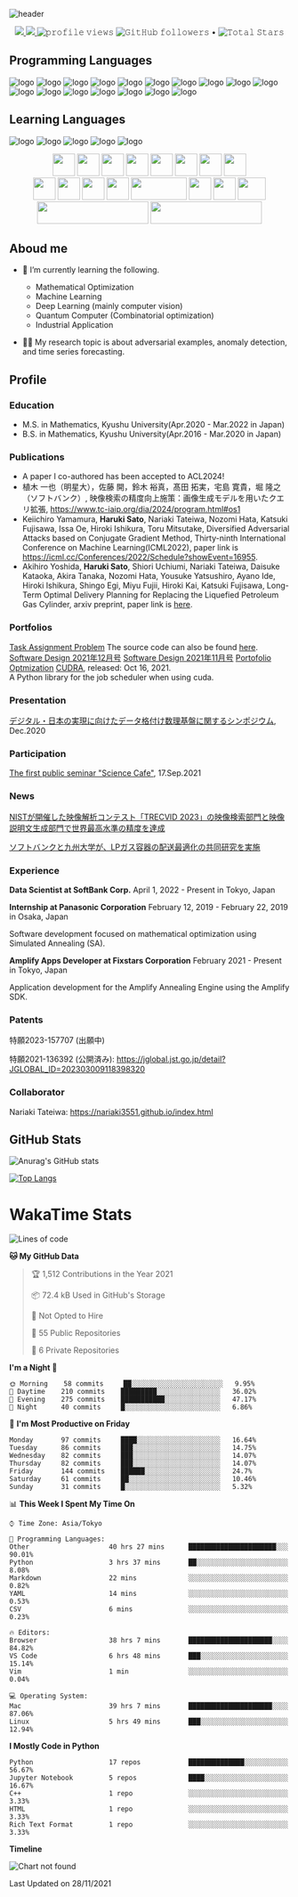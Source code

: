 ![header](./header.png)

<p align="center">
<a href="https://satoharu25.hatenablog.com/">
  <img src="https://img.shields.io/website?down_color=red&down_message=down&label=MY%20BLOG&style=for-the-badge&up_message=open&up_color=blue&url=https://satoharu25.hatenablog.com/" />
</a>
<a href="https://twitter.com/Haruki0804S">
  <img src="https://img.shields.io/twitter/follow/Haruki0804S?logo=Twitter&style=for-the-badge" />
</a>
  <img src="https://gpvc.arturio.dev/Topology1225" alt="𝚙𝚛𝚘𝚏𝚒𝚕𝚎 𝚟𝚒𝚎𝚠𝚜">  
  <img alt="𝙶𝚒𝚝𝙷𝚞𝚋 𝚏𝚘𝚕𝚕𝚘𝚠𝚎𝚛𝚜" src="https://img.shields.io/github/followers/Topology1225?label=Followers&style=social"> •   
  <img src="https://img.shields.io/github/stars/Topology1225?label=Stars" alt="𝚃𝚘𝚝𝚊𝚕 𝚂𝚝𝚊𝚛𝚜">
</p>

## Programming Languages
![logo](https://img.shields.io/badge/Python-$yellow?style=plastic&logo=Python&color=blue)
![logo](https://img.shields.io/badge/Pytorch-$yellow?style=plastic&logo=pytorch&color=red)
![logo](https://img.shields.io/badge/Amplify-$yellow?style=plastic&logo=amplifyh&color=purple)
![logo](https://img.shields.io/badge/Scikit_Learn-$yellow?style=plastic&logo=scikit-learn&color=yellow)
![logo](https://img.shields.io/badge/C-$yellow?style=plastic&logo=C&color=blue)
![logo](https://img.shields.io/badge/C++-$yellow?style=plastic&logo=C%2B%2B&color=blue)
![logo](https://img.shields.io/badge/Qiskit-$yellow?style=plastic&logo=Qiskit&color=green)
![logo](https://img.shields.io/badge/HTML-$yellow?style=plastic&logo=HTML5&color=red)
![logo](https://img.shields.io/badge/CSS-$yellow?style=plastic&logo=CSS3&color=blue)
![logo](https://img.shields.io/badge/Node.js-$yellow?style=plastic&logo=node.js&color=green)
![logo](https://img.shields.io/badge/Linux-$yellow?style=plastic&logo=Linux&color=yellow)
![logo](https://img.shields.io/badge/Ubuntu-$yellow?style=plastic&logo=Ubuntu&color=orange)
![logo](https://img.shields.io/badge/VSCode-$blue?style=plastic&logo=Visual-Studio-Code&color=blue)
![logo](https://img.shields.io/badge/Git-$blue?style=plastic&logo=git&color=red)
![logo](https://img.shields.io/badge/GitHub-$blue?style=plastic&logo=github&color=black)
![logo](https://img.shields.io/badge/GitLab-$blue?style=plastic&logo=gitlab&color=red)
![logo](https://img.shields.io/badge/Docker-$blue?style=plastic&logo=docker&color=blue)

## Learning Languages
![logo](https://img.shields.io/badge/Rust-$yellow?style=plastic&logo=Rust&color=black)
![logo](https://img.shields.io/badge/Vue.js-$yellow?style=plastic&logo=Vue.js&color=green)
![logo](https://img.shields.io/badge/Julia-$yellow?style=plastic&logo=julia&color=black)
![logo](https://img.shields.io/badge/React-$yellow?style=plastic&logo=react&color=lightblue)
![logo](https://img.shields.io/badge/Kubernetes-$yellow?style=plastic&logo=kubernetes&color=blue)

<!--
<code><img height="40" width="40" src=""></code>
-->
<p align="center">
<code><img height="40" width="40" src="https://raw.githubusercontent.com/github/explore/80688e429a7d4ef2fca1e82350fe8e3517d3494d/topics/python/python.png"></code>
<code><img height="40" width="40" src="https://www.naveedashfaq.me/img/c.png"></code>
<code><img height="40" width="40" src="https://www.naveedashfaq.me/img/c++.png"></code>
<code><img height="40" width="40" src="https://prev.rust-lang.org/logos/rust-logo-256x256.png"></code>
<code><img height="40" width="40" src="https://upload.wikimedia.org/wikipedia/commons/6/6a/JavaScript-logo.png"></code>
<code><img height="40" width="40" src="https://nodejs.org/static/images/logos/nodejs-new-pantone-black.svg"></code>
<code><img height="40" width="40" src="https://www.naveedashfaq.me/img/html.png"></code>
<code><img height="40" width="40" src="https://www.naveedashfaq.me/img/css.png"></code>
<br>
<code><img height="40" width="40" src="https://upload.wikimedia.org/wikipedia/commons/thumb/f/fa/Apple_logo_black.svg/1010px-Apple_logo_black.svg.png"></code>
<code><img height="40" width="40" src="https://www.naveedashfaq.me/img/linux.png"></code>
<code><img height="40" width="40" src="https://www.naveedashfaq.me/img/git.png"></code>
<code><img height="40" width="40" src="https://assets.ubuntu.com/v1/29985a98-ubuntu-logo32.png"></code>
<code><img height="40" width="100" src="https://wiki.centos.org/ArtWork/Brand/Logo?action=AttachFile&do=get&target=centos-logo-light.png"></code>
<code><img height="40" width="40" src="./figs/Octocat.png"></code>
<code><img height="40" width="40" src="https://about.gitlab.com/images/logos/wm_web.svg"></code>
<code><img height="40" width="50" src="https://www.docker.com/sites/default/files/d8/2019-07/Moby-logo.png"></code>
<br>
<code><img height="40" width="200" src="https://upload.wikimedia.org/wikipedia/commons/9/96/Pytorch_logo.png"></code>
<code><img height="40" width="200" src="https://amplify.fixstars.com/assets/img/amplify-logo-white.svg"></code>
</p>
  
## Aboud me
+ 🌱 I’m currently learning the following.
  + Mathematical Optimization
  + Machine Learning
  + Deep Learning (mainly computer vision)
  + Quantum Computer (Combinatorial optimization)
  + Industrial Application


+ 🧑‍💻 My research topic is about adversarial examples, anomaly detection, and time series forecasting.

## Profile

### Education
+ M.S. in Mathematics, Kyushu University(Apr.2020 - Mar.2022 in Japan)
+ B.S. in Mathematics, Kyushu University(Apr.2016 - Mar.2020 in Japan)

### Publications
 + A paper I co-authored has been accepted to ACL2024!
 + 植木 一也（明星大），佐藤 開，鈴木 裕真，髙田 拓実，宅島 寛貴，堀 隆之（ソフトバンク）, 映像検索の精度向上施策：画像生成モデルを用いたクエリ拡張, https://www.tc-iaip.org/dia/2024/program.html#os1
 + Keiichiro Yamamura, **Haruki Sato**, Nariaki Tateiwa, Nozomi Hata, Katsuki Fujisawa, Issa Oe, Hiroki Ishikura, Toru Mitsutake, Diversified Adversarial Attacks based on Conjugate Gradient Method, Thirty-ninth International Conference on Machine Learning(ICML2022), paper link is https://icml.cc/Conferences/2022/Schedule?showEvent=16955.
 + Akihiro Yoshida, **Haruki Sato**, Shiori Uchiumi, Nariaki Tateiwa, Daisuke Kataoka, Akira Tanaka, Nozomi Hata, Yousuke Yatsushiro, Ayano Ide, Hiroki Ishikura, Shingo Egi, Miyu Fujii, Hiroki Kai, Katsuki Fujisawa, Long-Term Optimal Delivery Planning for Replacing the Liquefied Petroleum Gas Cylinder, arxiv preprint, paper link is [here](https://arxiv.org/abs/2112.12530?context=cs.DM).
  
### Portfolios
[Task Assignment Problem](https://binder.fixstars.com/v2/gh/fixstars/quantum-demo/master/?urlpath=notebooks/ja/samples/task-assignment.ipynb)
The source code can also be found [here](https://gihyo.jp/magazine/SD/archive/2021/202111).
[Software Design 2021年12月号](https://gihyo.jp/magazine/SD/archive/2021/202112)
[Software Design 2021年11月号](https://gihyo.jp/magazine/SD/archive/2021/202111)
[Portofolio Optmization](https://binder.fixstars.com/v2/gh/fixstars/quantum-demo/master/?urlpath=notebooks/ja/samples/portofolio.ipynb)
[CUDRA](https://pypi.org/project/cudra/0.0.3/), released: Oct 16, 2021.<br>
  A Python library for the job  scheduler when using cuda.

### Presentation
[デジタル・日本の実現に向けたデータ格付け数理基盤に関するシンポジウム](https://imi.kyushu-u.ac.jp/~data_rating_sympo/), Dec.2020

### Participation
[The first public seminar "Science Cafe"](https://beyondai.jp/contents/2021/09/17/20210917/?lang=en), 17.Sep.2021

### News
[NISTが開催した映像解析コンテスト「TRECVID 2023」の映像検索部門と映像説明文生成部門で世界最高水準の精度を達成](https://www.softbank.jp/corp/news/press/sbkk/2023/20231201_01/)

[ソフトバンクと九州大学が、LPガス容器の配送最適化の共同研究を実施](https://www.softbank.jp/corp/news/press/sbkk/2021/20210913_02/)

### Experience
**Data Scientist at SoftBank Corp.**
April 1, 2022 - Present in Tokyo, Japan

**Internship at Panasonic Corporation**
February 12, 2019 - February 22, 2019 in Osaka, Japan

Software development focused on mathematical optimization using Simulated Annealing (SA).

**Amplify Apps Developer at Fixstars Corporation**
February 2021 - Present in Tokyo, Japan

Application development for the Amplify Annealing Engine using the Amplify SDK.

### Patents
  特願2023-157707 (出願中)
  
  特願2021-136392 (公開済み): https://jglobal.jst.go.jp/detail?JGLOBAL_ID=202303009118398320
  
### Collaborator
  Nariaki Tateiwa: https://nariaki3551.github.io/index.html 

## GitHub Stats
![Anurag's GitHub stats](https://github-readme-stats.vercel.app/api?username=Topology1225&show_icons=true&theme=radical)


[![Top Langs](https://github-readme-stats.vercel.app/api/top-langs/?username=topology1225)](https://github.com/anuraghazra/github-readme-stats)


# WakaTime Stats
<!--START_SECTION:waka-->
![Lines of code](https://img.shields.io/badge/From%20Hello%20World%20I%27ve%20Written-1.1%20million%20lines%20of%20code-blue)

**🐱 My GitHub Data** 

> 🏆 1,512 Contributions in the Year 2021
 > 
> 📦 72.4 kB Used in GitHub's Storage 
 > 
> 🚫 Not Opted to Hire
 > 
> 📜 55 Public Repositories 
 > 
> 🔑 6 Private Repositories  
 > 
**I'm a Night 🦉** 

```text
🌞 Morning    58 commits     ██░░░░░░░░░░░░░░░░░░░░░░░   9.95% 
🌆 Daytime    210 commits    █████████░░░░░░░░░░░░░░░░   36.02% 
🌃 Evening    275 commits    ███████████░░░░░░░░░░░░░░   47.17% 
🌙 Night      40 commits     █░░░░░░░░░░░░░░░░░░░░░░░░   6.86%

```
📅 **I'm Most Productive on Friday** 

```text
Monday       97 commits     ████░░░░░░░░░░░░░░░░░░░░░   16.64% 
Tuesday      86 commits     ███░░░░░░░░░░░░░░░░░░░░░░   14.75% 
Wednesday    82 commits     ███░░░░░░░░░░░░░░░░░░░░░░   14.07% 
Thursday     82 commits     ███░░░░░░░░░░░░░░░░░░░░░░   14.07% 
Friday       144 commits    ██████░░░░░░░░░░░░░░░░░░░   24.7% 
Saturday     61 commits     ██░░░░░░░░░░░░░░░░░░░░░░░   10.46% 
Sunday       31 commits     █░░░░░░░░░░░░░░░░░░░░░░░░   5.32%

```


📊 **This Week I Spent My Time On** 

```text
⌚︎ Time Zone: Asia/Tokyo

💬 Programming Languages: 
Other                    40 hrs 27 mins      ██████████████████████░░░   90.01% 
Python                   3 hrs 37 mins       ██░░░░░░░░░░░░░░░░░░░░░░░   8.08% 
Markdown                 22 mins             ░░░░░░░░░░░░░░░░░░░░░░░░░   0.82% 
YAML                     14 mins             ░░░░░░░░░░░░░░░░░░░░░░░░░   0.53% 
CSV                      6 mins              ░░░░░░░░░░░░░░░░░░░░░░░░░   0.23%

🔥 Editors: 
Browser                  38 hrs 7 mins       █████████████████████░░░░   84.82% 
VS Code                  6 hrs 48 mins       ███░░░░░░░░░░░░░░░░░░░░░░   15.14% 
Vim                      1 min               ░░░░░░░░░░░░░░░░░░░░░░░░░   0.04%

💻 Operating System: 
Mac                      39 hrs 7 mins       █████████████████████░░░░   87.06% 
Linux                    5 hrs 49 mins       ███░░░░░░░░░░░░░░░░░░░░░░   12.94%

```

**I Mostly Code in Python** 

```text
Python                   17 repos            ██████████████░░░░░░░░░░░   56.67% 
Jupyter Notebook         5 repos             ████░░░░░░░░░░░░░░░░░░░░░   16.67% 
C++                      1 repo              ░░░░░░░░░░░░░░░░░░░░░░░░░   3.33% 
HTML                     1 repo              ░░░░░░░░░░░░░░░░░░░░░░░░░   3.33% 
Rich Text Format         1 repo              ░░░░░░░░░░░░░░░░░░░░░░░░░   3.33%

```


**Timeline**

![Chart not found](https://raw.githubusercontent.com/Topology1225/Topology1225/main/charts/bar_graph.png) 


 Last Updated on 28/11/2021
<!--END_SECTION:waka-->



<!--
**Topology1225/Topology1225** is a ✨ _special_ ✨ repository because its `README.md` (this file) appears on your GitHub profile.

Here are some ideas to get you started:

- 🔭 I’m currently working on ...
- 🌱 I’m currently learning ...
- 👯 I’m looking to collaborate on ...
- 🤔 I’m looking for help with ...
- 💬 Ask me about ...
- 📫 How to reach me: ...
- 😄 Pronouns: ...
- ⚡ Fun fact: ...
-->
